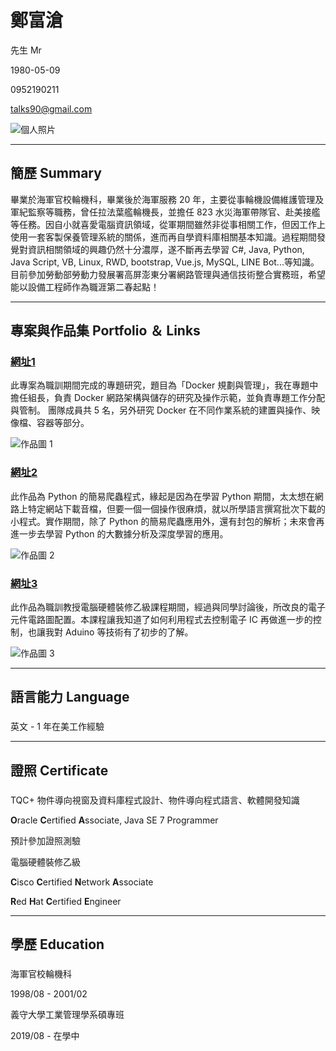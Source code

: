 # **鄭富滄**

先生 Mr

1980-05-09

0952190211

talks90@gmail.com

![個人照片]()

---

## **簡歷** **Summary**

畢業於海軍官校輪機科，畢業後於海軍服務 20 年，主要從事輪機設備維護管理及軍紀監察等職務，曾任拉法葉艦輪機長，並擔任 823 水災海軍帶隊官、赴美接艦等任務。因自小就喜愛電腦資訊領域，從軍期間雖然非從事相關工作，但因工作上使用一套客製保養管理系統的關係，進而再自學資料庫相關基本知識。過程期間發覺對資訊相關領域的興趣仍然十分濃厚，遂不斷再去學習 C#, Java, Python, Java Script, VB, Linux, RWD, bootstrap, Vue.js, MySQL, LINE Bot...等知識。目前參加勞動部勞動力發展署高屏澎東分署網路管理與通信技術整合實務班，希望能以設備工程師作為職涯第二春起點！

---

## **專案與作品集** **Portfolio ＆ Links**

### [網址1]()

此專案為職訓期間完成的專題研究，題目為「Docker 規劃與管理」，我在專題中擔任組長，負責 Docker 網路架構與儲存的研究及操作示範，並負責專題工作分配與管制。 團隊成員共 5 名，另外研究 Docker 在不同作業系統的建置與操作、映像檔、容器等部分。


![作品圖 1]()

### [網址2]()

此作品為 Python 的簡易爬蟲程式，緣起是因為在學習 Python 期間，太太想在網路上特定網站下載音檔，但要一個一個操作很麻煩，就以所學語言撰寫批次下載的小程式。實作期間，除了 Python 的簡易爬蟲應用外，還有封包的解析；未來會再進一步去學習 Python 的大數據分析及深度學習的應用。

![作品圖 2]()

### [網址3]()

此作品為職訓教授電腦硬體裝修乙級課程期間，經過與同學討論後，所改良的電子元件電路圖配置。本課程讓我知道了如何利用程式去控制電子 IC 再做進一步的控制，也讓我對 Aduino 等技術有了初步的了解。

![作品圖 3]()

---

## **語言能力** **Language**

### 

英文 - 1 年在美工作經驗

---

## **證照** **Certificate**

### 

TQC+ 物件導向視窗及資料庫程式設計、物件導向程式語言、軟體開發知識

**O**racle **C**ertified **A**ssociate, Java SE 7 Programmer

預計參加證照測驗

電腦硬體裝修乙級

**C**isco **C**ertified **N**etwork **A**ssociate

**R**ed **H**at **C**ertified **E**ngineer

---

## **學歷** **Education**

### 

海軍官校輪機科

1998/08 - 2001/02

義守大學工業管理學系碩專班

2019/08 - 在學中